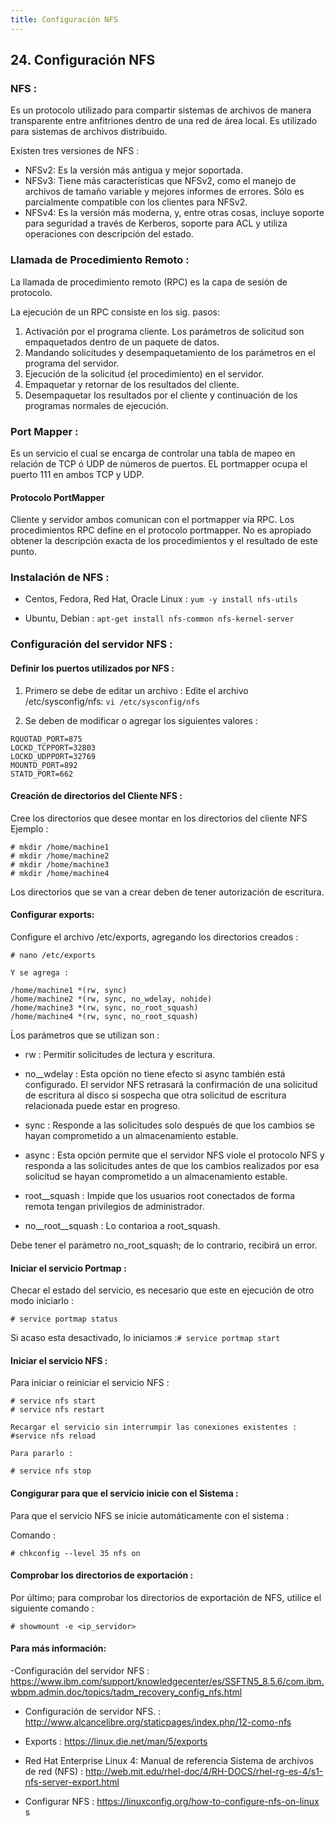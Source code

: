 ```yaml
---
title: Configuración NFS
---
```

## 24. Configuración NFS

### NFS :

Es un protocolo utilizado para compartir sistemas de archivos de manera transparente entre anfitriones dentro de una red de área local. Es utilizado para sistemas de archivos distribuido.

Existen tres versiones de NFS :

* NFSv2: Es la versión más antigua y mejor soportada.
* NFSv3: Tiene más características que NFSv2, como el manejo de archivos de tamaño variable y mejores informes de errores. Sólo es parcialmente compatible con los clientes para NFSv2.
* NFSv4: Es la versión más moderna, y, entre otras cosas, incluye soporte para seguridad a través de Kerberos, soporte para ACL y utiliza operaciones con descripción del estado.

### Llamada de Procedimiento Remoto :

La llamada de procedimiento remoto (RPC) es la capa de sesión de protocolo. 

La ejecución de un RPC consiste en los sig. pasos:
1. Activación por el programa cliente. Los parámetros de solicitud son empaquetados dentro de un
paquete de datos.
2. Mandando solicitudes y desempaquetamiento de los parámetros en el programa del servidor.
3. Ejecución de la solicitud (el procedimiento) en el servidor.
4. Empaquetar y retornar de los resultados del cliente.
5. Desempaquetar los resultados por el cliente y continuación de los programas normales de ejecución.

### Port Mapper :
Es un servicio el cual se encarga de controlar una tabla de mapeo en relación  de  TCP ó UDP de números de puertos.
EL portmapper ocupa el puerto 111 en ambos TCP y UDP. 

#### Protocolo PortMapper

Cliente y servidor ambos comunican con el portmapper vía RPC. Los procedimientos RPC define en el protocolo portmapper. No es apropiado obtener la descripción exacta de los procedimientos y el resultado de este punto. 

### Instalación de NFS :


* Centos, Fedora, Red Hat, Oracle Linux : ```yum -y install nfs-utils```

* Ubuntu, Debian : ```apt-get install nfs-common nfs-kernel-server```

### Configuración del servidor NFS :

#### Definir los puertos utilizados por NFS :

1. Primero se debe de editar un archivo :
Edite el archivo /etc/sysconfig/nfs: ```vi /etc/sysconfig/nfs```

2. Se deben de modificar o agregar los siguientes valores :

```
RQUOTAD_PORT=875
LOCKD_TCPPORT=32803
LOCKD_UDPPORT=32769
MOUNTD_PORT=892
STATD_PORT=662
```

#### Creación de directorios del Cliente NFS :

Cree los directorios que desee montar en los directorios del cliente NFS 
Ejemplo :
```
# mkdir /home/machine1
# mkdir /home/machine2
# mkdir /home/machine3
# mkdir /home/machine4
```
Los directorios que se van a crear deben de tener autorización de escritura.


#### Configurar exports:

Configure el archivo /etc/exports, agregando los directorios creados :

```
# nano /etc/exports

Y se agrega :

/home/machine1 *(rw, sync)
/home/machine2 *(rw, sync, no_wdelay, nohide)
/home/machine3 *(rw, sync, no_root_squash)
/home/machine4 *(rw, sync, no_root_squash)
```

Ĺos parámetros que se utilizan son :

* rw : Permitir solicitudes de lectura y escritura.

* no__wdelay : Esta opción no tiene efecto si async también está configurado. El servidor NFS  retrasará la confirmación de una solicitud de escritura al disco si sospecha que otra solicitud de escritura relacionada puede estar en progreso.

* sync : Responde a las solicitudes solo después de que los cambios se hayan comprometido a un almacenamiento estable. 

* async : Esta opción permite que el servidor NFS viole el protocolo NFS y responda a las solicitudes antes de que los cambios realizados por esa solicitud se hayan comprometido a un almacenamiento estable.

* root__squash : Impide que los usuarios root conectados de forma remota tengan privilegios de administrador.

* no__root__squash : Lo contarioa a root_squash.

Debe tener el parámetro no_root_squash; de lo contrario, recibirá un error.


#### Iniciar el servicio Portmap :
Checar el estado del servicio, es necesario que este en ejecución de otro modo iniciarlo :

```# service portmap status```

Si acaso esta desactivado, lo iniciamos :```# service portmap start```


#### Iniciar el servicio NFS :

Para iniciar o reiniciar el servicio NFS :

```
# service nfs start 
# service nfs restart

Recargar el servicio sin interrumpir las conexiones existentes :
#service nfs reload

Para pararlo :

# service nfs stop
```

#### Congigurar para que el servicio inicie con el Sistema :

Para que el servicio NFS se inicie automáticamente con el sistema :

Comando :
```
# chkconfig --level 35 nfs on
```


#### Comprobar los directorios de exportación :

Por último; para comprobar los directorios de exportación de NFS, utilice el siguiente comando :

```
# showmount -e <ip_servidor>

```


#### Para más información:
<!-- Please add any articles you think might be helpful to read before writing the article -->
-Configuración del servidor NFS :   <a href='https://www.ibm.com/support/knowledgecenter/es/SSFTN5_8.5.6/com.ibm.wbpm.admin.doc/topics/tadm_recovery_config_nfs.html' target='_blank' rel='nofollow'>https://www.ibm.com/support/knowledgecenter/es/SSFTN5_8.5.6/com.ibm.wbpm.admin.doc/topics/tadm_recovery_config_nfs.html</a>

- Configuración de servidor NFS. :
<a href='http://www.alcancelibre.org/staticpages/index.php/12-como-nfs' target='_blank' rel='nofollow'>http://www.alcancelibre.org/staticpages/index.php/12-como-nfs</a> 

- Exports :
<a href='https://linux.die.net/man/5/exports' target='_blank' rel='nofollow'>https://linux.die.net/man/5/exports</a> 

- Red Hat Enterprise Linux 4: Manual de referencia Sistema de archivos de red (NFS) :
<a href='http://web.mit.edu/rhel-doc/4/RH-DOCS/rhel-rg-es-4/s1-nfs-server-export.html' target='_blank' rel='nofollow'>http://web.mit.edu/rhel-doc/4/RH-DOCS/rhel-rg-es-4/s1-nfs-server-export.html</a>

- Configurar NFS :
<a href='https://linuxconfig.org/how-to-configure-nfs-on-linux 
' target='_blank' rel='nofollow'>https://linuxconfig.org/how-to-configure-nfs-on-linux 
s</a> 










